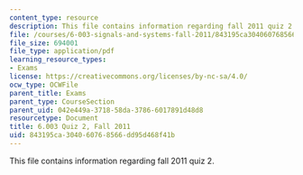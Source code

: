 ```yaml
---
content_type: resource
description: This file contains information regarding fall 2011 quiz 2.
file: /courses/6-003-signals-and-systems-fall-2011/843195ca304060768566dd95d468f41b_MIT6_003F11_q2.pdf
file_size: 694001
file_type: application/pdf
learning_resource_types:
- Exams
license: https://creativecommons.org/licenses/by-nc-sa/4.0/
ocw_type: OCWFile
parent_title: Exams
parent_type: CourseSection
parent_uid: 042e449a-3718-58da-3786-6017891d48d8
resourcetype: Document
title: 6.003 Quiz 2, Fall 2011
uid: 843195ca-3040-6076-8566-dd95d468f41b
---
```

This file contains information regarding fall 2011 quiz 2.